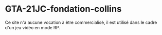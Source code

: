 # GTA-21JC-fondation-collins

Ce site n'a aucune vocation à être commercialisé, il est utilisé dans le cadre d'un jeu vidéo en mode RP.
